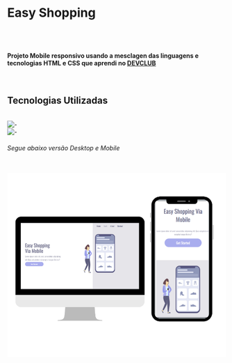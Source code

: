 <h1>Easy Shopping</h1>
<br>
<br>
<h4>  Projeto Mobile responsivo usando a mesclagen das linguagens e tecnologias HTML e CSS que aprendi no <a href="https://rodolfomori.com.br/devclub">DEVCLUB</a></h2>
<br>
<h2>Tecnologias Utilizadas</h2>
<br>
- <img align="left" src="https://img.shields.io/badge/HTML5-E34F26?style=for-the-badge&logo=html5&logoColor=white">
<br>
- <img align="left" src="https://img.shields.io/badge/CSS3-1572B6?style=for-the-badge&logo=css3&logoColor=white">
<br>
<h6>Segue abaixo versão Desktop e Mobile</h6>
<br>
<img src="Design sem nome - 2024-06-28T003457.322.png" />
